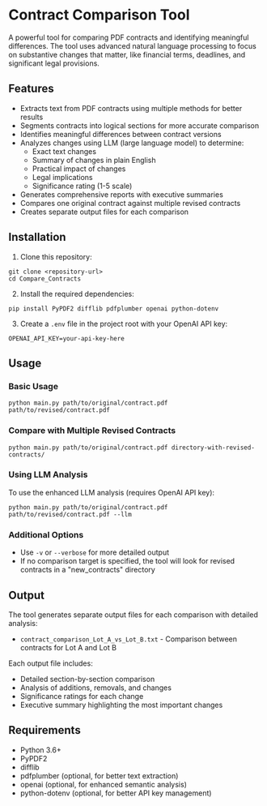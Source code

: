 # Contract Comparison Tool

A powerful tool for comparing PDF contracts and identifying meaningful differences. The tool uses advanced natural language processing to focus on substantive changes that matter, like financial terms, deadlines, and significant legal provisions.

## Features

- Extracts text from PDF contracts using multiple methods for better results
- Segments contracts into logical sections for more accurate comparison
- Identifies meaningful differences between contract versions
- Analyzes changes using LLM (large language model) to determine:
  - Exact text changes
  - Summary of changes in plain English
  - Practical impact of changes
  - Legal implications
  - Significance rating (1-5 scale)
- Generates comprehensive reports with executive summaries
- Compares one original contract against multiple revised contracts
- Creates separate output files for each comparison

## Installation

1. Clone this repository:
```
git clone <repository-url>
cd Compare_Contracts
```

2. Install the required dependencies:
```
pip install PyPDF2 difflib pdfplumber openai python-dotenv
```

3. Create a `.env` file in the project root with your OpenAI API key:
```
OPENAI_API_KEY=your-api-key-here
```

## Usage

### Basic Usage

```
python main.py path/to/original/contract.pdf path/to/revised/contract.pdf
```

### Compare with Multiple Revised Contracts

```
python main.py path/to/original/contract.pdf directory-with-revised-contracts/
```

### Using LLM Analysis

To use the enhanced LLM analysis (requires OpenAI API key):

```
python main.py path/to/original/contract.pdf path/to/revised/contract.pdf --llm
```

### Additional Options

- Use `-v` or `--verbose` for more detailed output
- If no comparison target is specified, the tool will look for revised contracts in a "new_contracts" directory

## Output

The tool generates separate output files for each comparison with detailed analysis:

- `contract_comparison_Lot_A_vs_Lot_B.txt` - Comparison between contracts for Lot A and Lot B

Each output file includes:
- Detailed section-by-section comparison
- Analysis of additions, removals, and changes
- Significance ratings for each change
- Executive summary highlighting the most important changes

## Requirements

- Python 3.6+
- PyPDF2
- difflib
- pdfplumber (optional, for better text extraction)
- openai (optional, for enhanced semantic analysis)
- python-dotenv (optional, for better API key management) 